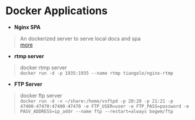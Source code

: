 # Docker Applications

* **Nginx SPA**

> An dockerized server to serve local docs and spa  
> [more](./nginx_spa.md)

* **rtmp server**

> docker rtmp server  
> `docker run -d -p 1935:1935 --name rtmp tiangolo/nginx-rtmp`

* **FTP Server**

> docker ftp server  
> `docker run -d -v ~/share:/home/vsftpd -p 20:20 -p 21:21 -p 47400-47470:47400-47470 -e FTP_USER=user -e FTP_PASS=password -e PASV_ADDRESS=ip_addr --name ftp --restart=always bogem/ftp`

